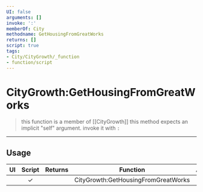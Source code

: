 ```yaml
---
UI: false
arguments: []
invoke: ':'
memberOf: City
methodname: GetHousingFromGreatWorks
returns: []
script: true
tags:
- City/CityGrowth/_function
- function/script
---
```

# CityGrowth:GetHousingFromGreatWorks
> this function is a member of [[CityGrowth]]
> this method expects an implicit "self" argument. invoke it with `:`
-----
## Usage
|  UI | Script | Returns | Function | Arguments |
|:---:|:------:|-------:|:--------:|:---------|
| |✓||CityGrowth:GetHousingFromGreatWorks||
